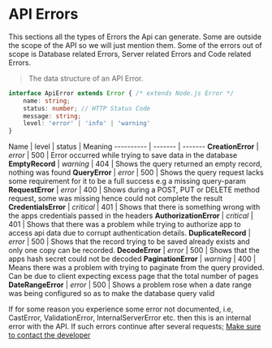 # API Errors

This sections all the types of Errors the Api can generate. Some are outside the scope of the API so we will just mention them. Some of the errors out of scope is Database related Errors, Server related Errors and Code related Errors.

> The data structure of an API Error.

```typescript
interface ApiError extends Error { /* extends Node.js Error */
    name: string;
    status: number; // HTTP Status Code
    message: string;
    level: 'error' | 'info' | 'warning'
}
```

Name | level | status |  Meaning
---------- | ------- | -------
**CreationError** | _error_ | 500 | Error occurred while trying to save data in the database
**EmptyRecord** | _warning_ | 404 | Shows the query returned an empty record, nothing was found
**QueryError** | _error_ | 500 | Shows the query request lacks some requirement for it to be a full success e.g a missing query-param
**RequestError** | _error_ | 400 | Shows during a POST, PUT or DELETE method request, some was missing hence could not complete the result
**CredentialsError** | _critical_ | 401 | Shows that there is something wrong with the apps credentials passed in the headers
**AuthorizationError** | _critical_ | 401 | Shows that there was a problem while trying to authorize app to access api data due to corrupt authentication details.
**DuplicateRecord** | _error_ | 500 | Shows that the record trying to be saved already exists and only one copy can be recorded.
**DecodeError** | _error_ | 500 | Shows that the apps hash secret could not be decoded
**PaginationError** | _warning_ | 400 | Means there was a problem with trying to paginate from the query provided. Can be due to client expecting excess page that the total number of pages
**DateRangeError** | _error_ | 500 | Shows a problem rose when a date range was being configured so as to make the database query valid

If for some reason you experience some error not documented, i.e, CastError, ValidationError, InternalServerError etc. then this is an internal error with the API. If such errors continue after several requests; <a href="mailto:waweruj00@gmail.com" __target="__blank">Make sure to contact the developer</a>
